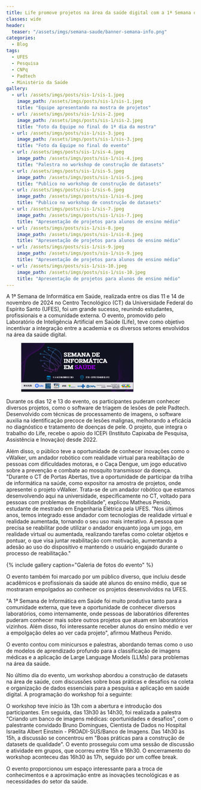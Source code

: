 ```yaml
---
title: Life promove projetos na área da saúde digital com a 1ª Semana de Informática em Saúde da UFES 
classes: wide
header:
  teaser: "/assets/imgs/semana-saude/banner-semana-info.png"
categories:
  - Blog
tags:
  - UFES  
  - Pesquisa  
  - CNPq
  - Padtech    
  - Ministério da Saúde
gallery:
  - url: /assets/imgs/posts/sis-1/sis-1.jpeg
    image_path: /assets/imgs/posts/sis-1/sis-1.jpeg    
    title: "Equipe apresentando na mostra de projetos"
  - url: /assets/imgs/posts/sis-1/sis-2.jpeg
    image_path: /assets/imgs/posts/sis-1/sis-2.jpeg    
    title: "Foto da Equipe no final do 1ª dia da mostra"
  - url: /assets/imgs/posts/sis-1/sis-3.jpeg
    image_path: /assets/imgs/posts/sis-1/sis-3.jpeg     
    title: "Foto da Equipe no final do evento"
  - url: /assets/imgs/posts/sis-1/sis-4.jpeg
    image_path: /assets/imgs/posts/sis-1/sis-4.jpeg       
    title: "Palestra no workshop de construção de datasets"
  - url: /assets/imgs/posts/sis-1/sis-5.jpeg
    image_path: /assets/imgs/posts/sis-1/sis-5.jpeg       
    title: "Publico no workshop de construção de datasets"
  - url: /assets/imgs/posts/sis-1/sis-6.jpeg
    image_path: /assets/imgs/posts/sis-1/sis-6.jpeg       
    title: "Publico no workshop de construção de datasets"
  - url: /assets/imgs/posts/sis-1/sis-7.jpeg
    image_path: /assets/imgs/posts/sis-1/sis-7.jpeg       
    title: "Apresentação de projetos para alunos de ensino médio"
  - url: /assets/imgs/posts/sis-1/sis-8.jpeg
    image_path: /assets/imgs/posts/sis-1/sis-8.jpeg       
    title: "Apresentação de projetos para alunos de ensino médio"
  - url: /assets/imgs/posts/sis-1/sis-9.jpeg
    image_path: /assets/imgs/posts/sis-1/sis-9.jpeg       
    title: "Apresentação de projetos para alunos de ensino médio"
  - url: /assets/imgs/posts/sis-1/sis-10.jpeg
    image_path: /assets/imgs/posts/sis-1/sis-10.jpeg       
    title: "Apresentação de projetos para alunos de ensino médio"                    
---
```




A 1ª Semana de Informática em Saúde, realizada entre os dias 11 e 14 de novembro de 2024 no Centro Tecnológico (CT) da Universidade Federal do Espírito Santo (UFES), foi um grande sucesso, reunindo estudantes, profissionais e a comunidade externa. O evento, promovido pelo Laboratório de Inteligência Artificial em Saúde (Life), teve como objetivo incentivar a integração entre a academia e os diversos setores envolvidos na área da saúde digital.


<figure style="width: 300px;" class="align-center">  
  <img src="/assets/imgs/semana-saude/banner-semana-info.png" alt="">
</figure>

Durante os dias 12 e 13 do evento, os participantes puderam conhecer diversos projetos, como o software de triagem de lesões de pele Padtech. Desenvolvido com técnicas de processamento de imagens, o software auxilia na identificação precoce de lesões malignas, melhorando a eficácia no diagnóstico e tratamento de doenças de pele. O projeto, que integra o trabalho do Life, recebe o apoio do ICEPi (Instituto Capixaba de Pesquisa, Assistência e Inovação) desde 2022.

Além disso, o público teve a oportunidade de conhecer inovações como o vWalker, um andador robótico com realidade virtual para reabilitação de pessoas com dificuldades motoras, e o Caça Dengue, um jogo educativo sobre a prevenção e combate ao mosquito transmissor da doença. "Durante o CT de Portas Abertas, tive a oportunidade de participar da trilha de informática na saúde, como expositor na amostra de projetos, onde apresentei o projeto vWalker. Trata-se de um andador robótico que estamos desenvolvendo aqui na universidade, especificamente no CT, voltado para pessoas com problemas de mobilidade", explicou Matheus Penido, estudante de mestrado em Engenharia Elétrica pela UFES. "Nos últimos anos, temos integrado esse andador com tecnologias de realidade virtual e realidade aumentada, tornando o seu uso mais interativo. A pessoa que precisa se reabilitar pode utilizar o andador enquanto joga um jogo, em realidade virtual ou aumentada, realizando tarefas como coletar objetos e pontuar, o que visa juntar reabilitação com motivação, aumentando a adesão ao uso do dispositivo e mantendo o usuário engajado durante o processo de reabilitação."


{% include gallery caption="Galeria de fotos do evento" %}


O evento também foi marcado por um público diverso, que incluiu desde acadêmicos e profissionais da saúde até alunos do ensino médio, que se mostraram empolgados ao conhecer os projetos desenvolvidos na UFES.

"A 1ª Semana de Informática em Saúde foi muito produtiva tanto para a comunidade externa, que teve a oportunidade de conhecer diversos laboratórios, como internamente, onde pessoas de laboratórios diferentes puderam conhecer mais sobre outros projetos que atuam em laboratórios vizinhos. Além disso, foi interessante receber alunos do ensino médio e ver a empolgação deles ao ver cada projeto", afirmou Matheus Penido.

O evento contou com minicursos e palestras, abordando temas como o uso de modelos de aprendizado profundo para a classificação de imagens médicas e a aplicação de Large Language Models (LLMs) para problemas na área da saúde.

No último dia do evento, um workshop abordou a construção de datasets na área de saúde, com discussões sobre boas práticas e desafios na coleta e organização de dados essenciais para a pesquisa e aplicação em saúde digital. A programação do workshop foi a seguinte:

O workshop teve início às 13h com a abertura e introdução dos participantes. Em seguida, das 13h30 às 14h30, foi realizada a palestra "Criando um banco de imagens médicas: oportunidades e desafios", com o palestrante convidado Bruno Domingues, Cientista de Dados no Hospital Israelita Albert Einstein - PROADI-SUS/Banco de Imagens. Das 14h30 às 15h, a discussão se concentrou em "Boas práticas para a construção de datasets de qualidade". O evento prosseguiu com uma sessão de discussão e atividade em grupos, que ocorreu entre 15h e 16h30. O encerramento do workshop aconteceu das 16h30 às 17h, seguido por um coffee break.

O evento proporcionou um espaço interessante para a troca de conhecimentos e a aproximação entre as inovações tecnológicas e as necessidades do setor da saúde.

